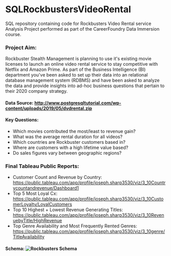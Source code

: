 # SQLRockbustersVideoRental
SQL repository containing code for Rockbusters Video Rental service Analysis Project performed as part of the CareerFoundry Data Immersion course.


### Project Aim: 
Rockbuster Stealth Management is planning to use it's existing movie licenses to launch an online video rental service to stay competitive with Netflix and Amazon Prime. As part of the Business Intelligence (BI) department you've been asked to set up their data into an relational database management system (RDBMS) and have been asked to analyze the data and provide insights into ad-hoc business questions that pertain to their 2020 company strategy.
#### Data Source: http://www.postgresqltutorial.com/wp-content/uploads/2019/05/dvdrental.zip

#### Key Questions:
- Which movies contributed the most/least to revenue gain?
- What was the average rental duration for all videos?
- Which countries are Rockbuster customers based in?
- Where are customers with a high lifetime value based?
- Do sales figures vary between geographic regions?

### Final Tableau Public Reports: 
- Customer Count and Revenue by Country: https://public.tableau.com/app/profile/joseph.sharp3530/viz/3_10Countrycountandrevenue/Dashboard1
- Top 5 Most Loyal Cx: https://public.tableau.com/app/profile/joseph.sharp3530/viz/3_10CustomerLoyalty/LoyalCustomers
- Top 10 Highest + Lowest Revenue Generating Titles: https://public.tableau.com/app/profile/joseph.sharp3530/viz/3_10RevenuebyTitle/HighRevenue
- Top Genre Availability and Most Frequently Rented Genres: https://public.tableau.com/app/profile/joseph.sharp3530/viz/3_10genre/TitleAvailability


#### Schema: ![Rockbusters Schema](https://github.com/MojoS96/SQLRockbustersVideoRental/assets/159794763/02c76b5c-af29-4bae-a7be-9886db9e8b24)
